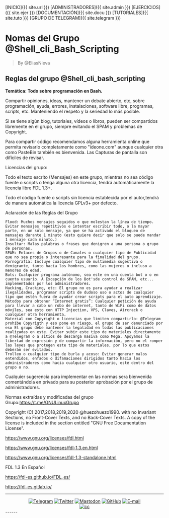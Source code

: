 [INICIO]({{ site.url }})  [ADMINISTRADORES]({{ site.admin }}) [EJERCICIOS]({{ site.ejer }}) [DOCUMENTACIÓN]({{ site.docu }}) [TUTORIALES]({{ site.tuto }}) [GRUPO DE TELEGRAM]({{ site.telegram }})

# Nomas del Grupo @Shell_cli_Bash_Scripting
> By @EliasNieva

## Reglas del grupo @Shell_cli_bash_scripting 

**Temática: Todo sobre programación en Bash.**

Compartir opiniones, ideas, mantener un debate abierto, etc, sobre programación, ayuda, errores, instalaciones, software libre, programas, scripts, etc. Manteniendo el respeto y la seriedad lo más posible.

Si se tiene algún blog, tutoriales, vídeos o libros, pueden ser compartidos libremente en el grupo, siempre evitando el SPAM y problemas de Copyright.

Para compartir código recomendamos alguna herramienta online que permita revisarlo completamente como "ideone.com" aunque cualquier otra como PasteBin también es bienvenida. Las Capturas de pantalla son difíciles de revisar.

Licencias del grupo:

Todo el texto escrito (Mensajes) en este grupo, mientras no sea código fuente o scripts o tenga alguna otra licencia, tendrá automáticamente la licencia libre FDL 1.3+.

Todo el código fuente o scripts sin licencia establecida por el autor,tendrá de manera automática la licencia GPLv3+ por defecto.

Aclaración de las Reglas del Grupo

    Flood: Muchos mensajes seguidos o que molestan la línea de tiempo. Evitar mensajes repetitivos e intentar escribir todo, o la mayor parte, en un sólo mensaje, ya que se ha activado el bloqueo de mensajes durante 1 minuto (esto quiere decir que solo se puede mandar 1 mensaje cada minuto.)
    Insultar: Malas palabras o frases que denigren a una persona o grupo de personas.
    SPAM: Enlaces de Grupos o de Canales o cualquier tipo de Publicidad que no sea propia o interesante para la finalidad del grupo.
    Pornografía: Incluye cualquier tipo de multimedia sugestiva o denigrante, tanto hacia los hombres, como las mujeres o incluso a menores de edad.
    Bots: Cualquier programa autónomo, sea este en una cuenta bot o o en cuenta usuario. A Excepción de los Bot'sde control de SPAM, etc... implementados por los administradores.
    Hacking, Cracking, etc: El grupo no es para ayudar a realizar ilegalidades, programar scripts de dudoso uso o actos de cualquier tipo que estén fuera de ayudar crear scripts para el auto aprendizaje.
    Métodos para obtener “Internet gratis”: Cualquier petición de ayuda para llevar a cabo un robo de internet, tanto de WiFi como de datos móviles, sea esto con HTTP Injection, VPS, Claves, Aircrack o cualquier otra herramienta.
    Material con Copyright o licencias que limiten compartirlo: @Telegram prohíbe Copyrigth y eso pone en riesgo, el grupo de ser denunciado por eso El grupo debe mantener la legalidad en todas las publicaciones realizadas en este. Evitar subir este tipo de materiales directamente a @Telegram o a sitios de descarga masiva como Mega. Apoyamos la libertad de expresión y de compartir la información, pero no el romper las leyes que protegen este tipo de materiales, por lo que estos deberán ser evitados.
    Trolleo o cualquier tipo de burla y acoso: Evitar generar malos entendidos, enfados o difamaciones dirigidos tanto hacia los administradores como hacia cualquier otro usuario, esté dentro del grupo o no.

Cualquier sugerencia para implementar en las normas sera bienvenida comentándola en privado para su posterior aprobación por el grupo de administradores.

Normas extraídas y modificadas del grupo Grupo:https://t.me/GNULinuxGrupo

 Copyright (C)  2017,2018,2019,2020  @huezohuezo1990.
with no Invariant Sections, no Front-Cover Texts, and no Back-Cover Texts.
A copy of the license is included in the section entitled "GNU Free Documentation License".

https://www.gnu.org/licenses/fdl.html

https://www.gnu.org/licenses/fdl-1.3.en.html

https://www.gnu.org/licenses/fdl-1.3-standalone.html

FDL 1.3 En Español

https://fdl-es.github.io/FDL_es/

https://fdl-es.gitlab.io/

------
<center>
<a href="https://t.me/shell_cli_bash_scripting"><img src="{{ site.img_telegram }}" alt="Telegram"/></a>
<a href="https://twitter.com/EliasNieva"><img src="{{ site.img_twitter }}" alt="Twitter"/></a>
<a href="https://mastodon.social/@EliasNieva"><img src="{{ site.img_mastodon }}" alt="Mastodon"/></a>
<a href="https://github.com/EliasNP"><img src="{{ site.img_github }}" alt="GitHub"/></a>
<a href="mailto:eliasnievap@protonmail.com"><img src="{{ site.img_mail }}" alt="E-mail"/></a>
<Br>
<a href="mailto:eliasnievap@protonmail.com"><img src="{{ site.img_creative }}" alt="cc"/></a>
</center>
------